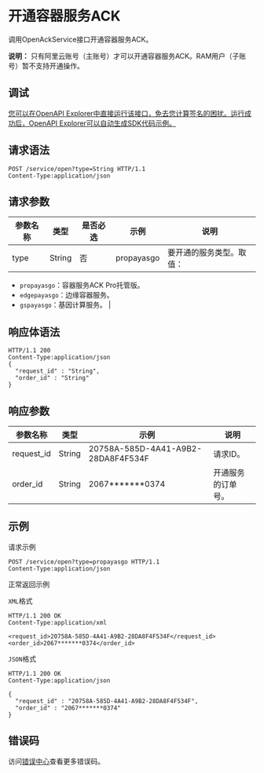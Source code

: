 # 开通容器服务ACK

调用OpenAckService接口开通容器服务ACK。

**说明：** 只有阿里云账号（主账号）才可以开通容器服务ACK。RAM用户（子账号）暂不支持开通操作。

## 调试

[您可以在OpenAPI Explorer中直接运行该接口，免去您计算签名的困扰。运行成功后，OpenAPI Explorer可以自动生成SDK代码示例。](https://api.aliyun.com/#product=CS&api=OpenAckService&type=ROA&version=2015-12-15)

## 请求语法

```
POST /service/open?type=String HTTP/1.1 
Content-Type:application/json
```

## 请求参数

|参数名称|类型|是否必选|示例|说明|
|----|--|----|--|--|
|type|String|否|propayasgo|要开通的服务类型。取值：

 -   `propayasgo`：容器服务ACK Pro托管版。
-   `edgepayasgo`：边缘容器服务。
-   `gspayasgo`：基因计算服务。 |

## 响应体语法

```
HTTP/1.1 200
Content-Type:application/json
{
  "request_id" : "String",
  "order_id" : "String"
}
```

## 响应参数

|参数名称|类型|示例|说明|
|----|--|--|--|
|request\_id|String|20758A-585D-4A41-A9B2-28DA8F4F534F|请求ID。 |
|order\_id|String|2067\*\*\*\*\*\*\*0374|开通服务的订单号。 |

## 示例

请求示例

```
POST /service/open?type=propayasgo HTTP/1.1 
Content-Type:application/json
```

正常返回示例

`XML`格式

```
HTTP/1.1 200 OK
Content-Type:application/xml

<request_id>20758A-585D-4A41-A9B2-28DA8F4F534F</request_id>
<order_id>2067*******0374</order_id>
```

`JSON`格式

```
HTTP/1.1 200 OK
Content-Type:application/json

{
  "request_id" : "20758A-585D-4A41-A9B2-28DA8F4F534F",
  "order_id" : "2067*******0374"
}
```

## 错误码

访问[错误中心](https://error-center.alibabacloud.com/status/product/CS)查看更多错误码。

